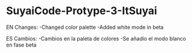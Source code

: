 # SuyaiCode-Protype-3-ItSuyai

EN Changes:
-Changed color palette
-Added white mode in beta

ES Cambios:
-Cambios en la paleta de colores
-Se añadio el modo blanco en fase beta
